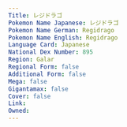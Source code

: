 ```yaml
---
﻿Title: レジドラゴ
Pokemon Name Japanese: レジドラゴ
Pokemon Name German: Regidrago
Pokemon Name English: Regidrago
Language Card: Japanese
National Dex Number: 895
Region: Galar
Regional Form: false
Additional Form: false
Mega: false
Gigantamax: false
Cover: false
Link: 
Owned: 
---
```

